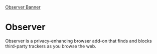 [Observer Banner](https://github.com/gabrielAduku/Observer/blob/main/images/observer_banner.jpg)  
# Observer
Observer is a privacy-enhancing browser add-on that finds and blocks third-party trackers as you browse the web.
